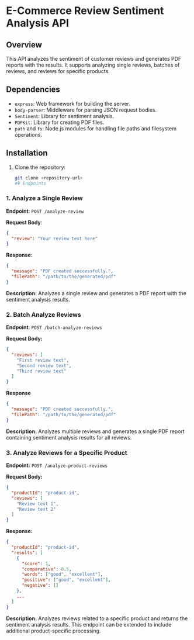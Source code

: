 # E-Commerce Review Sentiment Analysis API

## Overview

This API analyzes the sentiment of customer reviews and generates PDF reports with the results. It supports analyzing single reviews, batches of reviews, and reviews for specific products.

## Dependencies

- `express`: Web framework for building the server.
- `body-parser`: Middleware for parsing JSON request bodies.
- `Sentiment`: Library for sentiment analysis.
- `PDFKit`: Library for creating PDF files.
- `path` and `fs`: Node.js modules for handling file paths and filesystem operations.

## Installation

1. Clone the repository:
   ```bash
   git clone <repository-url>
   ## Endpoints

### 1. Analyze a Single Review

**Endpoint**: `POST /analyze-review`

**Request Body**:
```json
{
  "review": "Your review text here"
}
```
**Response**:
```json
{
  "message": "PDF created successfully.",
  "filePath": "/path/to/the/generated/pdf"
}
```
**Description:** Analyzes a single review and generates a PDF report with the sentiment analysis results.

### 2. Batch Analyze Reviews
**Endpoint**: `POST /batch-analyze-reviews`

**Request Body:**
```json
{
  "reviews": [
    "First review text",
    "Second review text",
    "Third review text"
  ]
}
```
**Response**
```json
{
  "message": "PDF created successfully.",
  "filePath": "/path/to/the/generated/pdf"
}
```
**Description:** Analyzes multiple reviews and generates a single PDF report containing sentiment analysis results for all reviews.
### 3. Analyze Reviews for a Specific Product

**Endpoint:** `POST /analyze-product-reviews`

**Request Body:**
```json
{
  "productId": "product-id",
  "reviews": [
    "Review text 1",
    "Review text 2"
  ]
}
```

**Response:**

```json
{
  "productId": "product-id",
  "results": [
    {
      "score": 1,
      "comparative": 0.5,
      "words": ["good", "excellent"],
      "positive": ["good", "excellent"],
      "negative": []
    },
    ...
  ]
}
```
 **Description:** Analyzes reviews related to a specific product and returns the sentiment analysis results. This endpoint can be extended to include additional product-specific processing.

